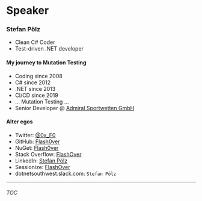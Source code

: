 # Speaker

### Stefan Pölz
* Clean C# Coder
* Test-driven .NET developer

#### My journey to Mutation Testing
* Coding since 2008
* C# since 2012
* .NET since 2013
* CI/CD since 2019
* ... Mutation Testing ...
* Senior Developer @ [Admiral Sportwetten GmbH](https://www.admiral.ag/)

#### Alter egos
* Twitter: [@0x_F0](https://twitter.com/0x_F0)
* GitHub: [Flash0ver](https://github.com/Flash0ver)
* NuGet: [Flash0ver](https://www.nuget.org/profiles/Flash0ver)
* Stack Overflow: [FlashOver](https://stackoverflow.com/users/10167996/flashover)
* LinkedIn: [Stefan Pölz](https://www.linkedin.com/in/stefan-pölz-068a271a1/)
* Sessionize: [FlashOver](https://sessionize.com/FlashOver)
* dotnetsouthwest.slack.com: `Stefan Pölz`

---
###### [TOC](./TOC.md)
